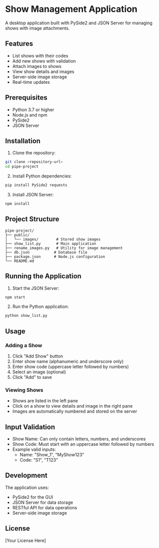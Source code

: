 # Show Management Application

A desktop application built with PySide2 and JSON Server for managing shows with image attachments.

## Features

- List shows with their codes
- Add new shows with validation
- Attach images to shows
- View show details and images
- Server-side image storage
- Real-time updates

## Prerequisites

- Python 3.7 or higher
- Node.js and npm
- PySide2
- JSON Server

## Installation

1. Clone the repository:
```bash
git clone <repository-url>
cd pipe-project
```

2. Install Python dependencies:
```bash
pip install PySide2 requests
```

3. Install JSON Server:
```bash
npm install
```

## Project Structure

```
pipe-project/
├── public/
│   └── images/        # Stored show images
├── show_list.py       # Main application
├── rename_images.py   # Utility for image management
├── db.json           # Database file
├── package.json      # Node.js configuration
└── README.md
```

## Running the Application

1. Start the JSON Server:
```bash
npm start
```

2. Run the Python application:
```bash
python show_list.py
```

## Usage

### Adding a Show
1. Click "Add Show" button
2. Enter show name (alphanumeric and underscore only)
3. Enter show code (uppercase letter followed by numbers)
4. Select an image (optional)
5. Click "Add" to save

### Viewing Shows
- Shows are listed in the left pane
- Click on a show to view details and image in the right pane
- Images are automatically numbered and stored on the server

## Input Validation

- Show Name: Can only contain letters, numbers, and underscores
- Show Code: Must start with an uppercase letter followed by numbers
- Example valid inputs:
  - Name: "Show_1", "MyShow123"
  - Code: "S1", "T123"

## Development

The application uses:
- PySide2 for the GUI
- JSON Server for data storage
- RESTful API for data operations
- Server-side image storage

## License

[Your License Here]
